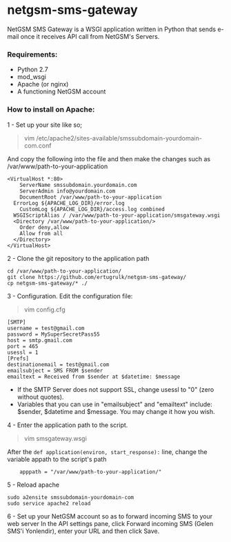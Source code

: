 # netgsm-sms-gateway
NetGSM SMS Gateway is a WSGI application written in Python that sends e-mail once it receives API call from NetGSM's Servers. 

### Requirements:
* Python 2.7
* mod_wsgi
* Apache (or nginx)
* A functioning NetGSM account

### 
### How to install on Apache:
1 -  Set up your site like so;

>    vim /etc/apache2/sites-available/smssubdomain-yourdomain-com.conf


And copy the following into the file and then make the changes such as /var/www/path-to-your-application
```
<VirtualHost *:80>
	ServerName smssubdomain.yourdomain.com
	ServerAdmin info@yourdomain.com
	DocumentRoot /var/www/path-to-your-application
  ErrorLog ${APACHE_LOG_DIR}/error.log
	CustomLog ${APACHE_LOG_DIR}/access.log combined
  WSGIScriptAlias / /var/www/path-to-your-application/smsgateway.wsgi
  <Directory /var/www/path-to-your-application/>
    Order deny,allow
    Allow from all
  </Directory>
</VirtualHost>
```
2 -  Clone the git repository to the application path
```
cd /var/www/path-to-your-application/
git clone https://github.com/ertugrulk/netgsm-sms-gateway/
cp netgsm-sms-gateway/* ./
```
3 -  Configuration. Edit the configuration file:

>   vim config.cfg


```
[SMTP]
username = test@gmail.com
password = MySuperSecretPass55
host = smtp.gmail.com
port = 465
usessl = 1
[Prefs]
destinationemail = test@gmail.com
emailsubject = SMS FROM $sender
emailtext = Received from $sender at $datetime: $message
```

* If the SMTP Server does not support SSL, change usessl to "0" (zero without quotes). 
* Variables that you can use in "emailsubject" and "emailtext" include: $sender, $datetime and $message. 
You may change it how you wish.

4 - Enter the application path to the script.

>	vim smsgateway.wsgi

After the ```def application(environ, start_response):``` line, change the variable appath to the script's path
```
	apppath = "/var/www/path-to-your-application/"
```
5 - Reload apache
```
sudo a2ensite smssubdomain-yourdomain-com
sudo service apache2 reload
```
6 -  Set up your NetGSM account so as to forward incoming SMS to your web server
 In the API settings pane, click Forward incoming SMS (Gelen SMS'i Yonlendir), enter your URL and then click Save.



